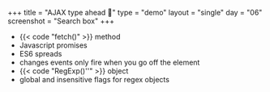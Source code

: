 +++
title = "AJAX type ahead 🔮"
type = "demo"
layout = "single"
day = "06"
screenshot = "Search box"
+++

* {{< code "fetch()" >}} method
* Javascript promises
* ES6 spreads
* changes events only fire when you go off the element
* {{< code "RegExp()''" >}} object
* global and insensitive flags for regex objects